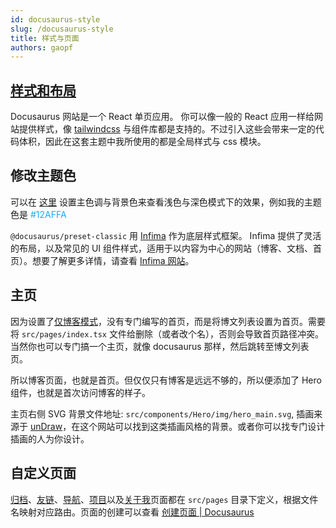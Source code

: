 ```yaml
---
id: docusaurus-style
slug: /docusaurus-style
title: 样式与页面
authors: gaopf
---
```


## [样式和布局](https://docusaurus.io/zh-CN/docs/styling-layout#styling-your-site-with-infima)

Docusaurus 网站是一个 React 单页应用。 你可以像一般的 React 应用一样给网站提供样式，像 [tailwindcss](https://tailwindcss.com/) 与组件库都是支持的。不过引入这些会带来一定的代码体积，因此在这套主题中我所使用的都是全局样式与 css 模块。

## 修改主题色

可以在 [这里](https://docusaurus.io/zh-CN/docs/styling-layout#styling-your-site-with-infima) 设置主色调与背景色来查看浅色与深色模式下的效果，例如我的主题色是 <font color="#12AFFA">#12AFFA</font>

`@docusaurus/preset-classic` 用 [Infima](https://infima.dev/) 作为底层样式框架。 Infima 提供了灵活的布局，以及常见的 UI 组件样式，适用于以内容为中心的网站（博客、文档、首页）。想要了解更多详情，请查看 [Infima 网站](https://infima.dev/)。

## 主页

因为设置了[仅博客模式](https://docusaurus.io/zh-CN/docs/blog#blog-only-mode)，没有专门编写的首页，而是将博文列表设置为首页。需要将 `src/pages/index.tsx` 文件给删除（或者改个名），否则会导致首页路径冲突。当然你也可以专门搞一个主页，就像 docusaurus 那样，然后跳转至博文列表页。

所以博客页面，也就是首页。但仅仅只有博客是远远不够的，所以便添加了 Hero 组件，也就是首次访问博客的样子。

主页右侧 SVG 背景文件地址: `src/components/Hero/img/hero_main.svg`, 插画来源于 [unDraw](https://undraw.co/illustrations)，在这个网站可以找到这类插画风格的背景。或者你可以找专门设计插画的人为你设计。

## 自定义页面

[归档](/blog/archive)、[友链](/friends)、[导航](/resources)、[项目](/project)以及[关于我](/about)页面都在 `src/pages` 目录下定义，根据文件名映射对应路由。页面的创建可以查看 [创建页面 | Docusaurus](https://docusaurus.io/zh-CN/docs/creating-pages)
